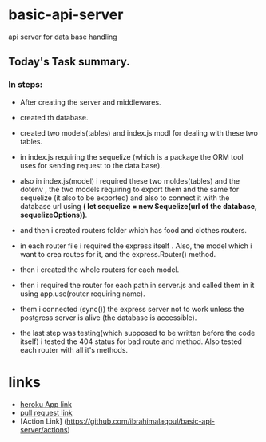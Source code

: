 # basic-api-server
api server for data base handling 
## Today's Task summary.
### In steps:
* After creating the server and middlewares.
* created th database.
* created  two models(tables) and index.js modl for dealing with these two tables.
* in index.js requiring the sequelize (which is a package the ORM tool uses for sending request to the data base).
* also in index.js(model) i required these two moldes(tables) and the dotenv , the two models requiring to export them and the same for sequelize (it also to be exported) and also to connect it with the database url using **(  let sequelize = new Sequelize(url of the database, sequelizeOptions))**.

* and then i created routers folder which has food and clothes routers.
* in each router file i required the express itself . Also, the model which i want to crea routes for it, and the express.Router() method.
* then i created the whole routers for each model.
* then i required the router for each path in server.js and called them in it using app.use(router requiring name).
* them i connected (sync()) the express server not to work unless the postgress server is alive (the database is accessible).
* the last step was testing(which supposed to be written before the code itself) i tested the 404 status for bad route and method.
 Also tested each router with all it's methods.
 
 # links
 * [heroku App link](https://ibrahim-class03-app.herokuapp.com)
 * [pull request link](https://github.com/ibrahimalaqoul/basic-api-server/pull/6)
 * [Action Link] (https://github.com/ibrahimalaqoul/basic-api-server/actions)
